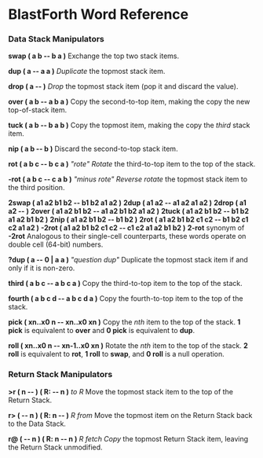 # BlastForth Word Reference

### Data Stack Manipulators

**swap ( a b -- b a )**
Exchange the top two stack items.

**dup ( a -- a a )**
*Duplicate* the topmost stack item.

**drop ( a -- )**
*Drop* the topmost stack item (pop it and discard the value).

**over ( a b -- a b a )**
Copy the second-to-top item, making the copy the new top-of-stack item.

**tuck ( a b -- b a b )**
Copy the topmost item, making the copy the *third* stack item.

**nip ( a b -- b )**
Discard the second-to-top stack item.

**rot ( a b c -- b c a )**          *"rote"*
*Rotate* the third-to-top item to the top of the stack.

**-rot ( a b c -- c a b )**         *"minus rote"*
*Reverse rotate* the topmost stack item to the third position.

**2swap ( a1 a2 b1 b2 -- b1 b2 a1 a2 )**
**2dup  ( a1 a2 -- a1 a2 a1 a2 )**
**2drop ( a1 a2 -- )**
**2over ( a1 a2 b1 b2 -- a1 a2 b1 b2 a1 a2 )**
**2tuck ( a1 a2 b1 b2 -- b1 b2 a1 a2 b1 b2 )**
**2nip  ( a1 a2 b1 b2 -- b1 b2 )**
**2rot  ( a1 a2 b1 b2 c1 c2 -- b1 b2 c1 c2 a1 a2 )**
**-2rot ( a1 a2 b1 b2 c1 c2 -- c1 c2 a1 a2 b1 b2 )**
**2-rot** synonym of **-2rot**
Analogous to their single-cell counterparts, these words operate on double cell (64-bit) numbers.

**?dup ( a --  0 | a a )**          *"question dup"*
Duplicate the topmost stack item if and only if it is non-zero.

**third ( a b c -- a b c a )**
Copy the third-to-top item to the top of the stack.

**fourth ( a b c d -- a b c d a )**
Copy the fourth-to-top item to the top of the stack.

**pick ( xn..x0  n -- xn..x0  xn )**
Copy the *nth* item to the top of the stack.  **1 pick** is equivalent to **over** and **0 pick** is equivalent to **dup**.

**roll ( xn..x0  n -- xn-1..x0  xn )**
Rotate the *nth* item to the top of the stack.  **2 roll** is equivalent to **rot**, **1 roll** to **swap**, and **0 roll** is a null operation.

### Return Stack Manipulators

**>r ( n -- ) ( R: -- n )**         *to R*
Move the topmost stack item to the top of the Return Stack.

**r> ( -- n ) ( R: n -- )**         *R from*
Move the topmost item on the Return Stack back to the Data Stack.

**r@ ( -- n ) ( R: n -- n )**       *R fetch*
*Copy* the topmost Return Stack item, leaving the Return Stack unmodified.



